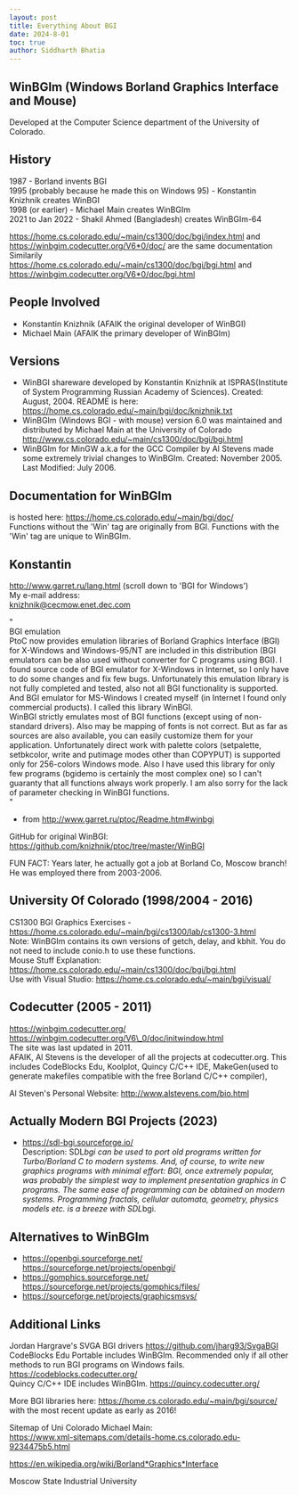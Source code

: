```yaml
---
layout: post
title: Everything About BGI
date: 2024-8-01
toc: true
author: Siddharth Bhatia
---
```


## WinBGIm (Windows Borland Graphics Interface and Mouse)

Developed at the Computer Science department of the University of Colorado.

## History

1987 - Borland invents BGI  
1995 (probably because he made this on Windows 95) - Konstantin Knizhnik creates WinBGI  
1998 (or earlier) - Michael Main creates WinBGIm  
2021 to Jan 2022 - Shakil Ahmed (Bangladesh) creates WinBGIm-64
<!-- more -->
https://home.cs.colorado.edu/~main/cs1300/doc/bgi/index.html and https://winbgim.codecutter.org/V6*0/doc/ are the same documentation  
Similarily  
https://home.cs.colorado.edu/~main/cs1300/doc/bgi/bgi.html and https://winbgim.codecutter.org/V6*0/doc/bgi.html

## People Involved

-   Konstantin Knizhnik (AFAIK the original developer of WinBGI)
-   Michael Main (AFAIK the primary developer of WinBGIm)

## Versions

-   WinBGI shareware developed by Konstantin Knizhnik at ISPRAS(Institute of System Programming Russian Academy of Sciences). Created: August, 2004. README is here: https://home.cs.colorado.edu/~main/bgi/doc/knizhnik.txt
-   WinBGIm (Windows BGI - with mouse) version 6.0 was maintained and distributed by Michael Main at the University of Colorado http://www.cs.colorado.edu/~main/cs1300/doc/bgi/bgi.html
-   WinBGIm for MinGW a.k.a for the GCC Compiler by Al Stevens made some extremely trivial changes to WinBGIm. Created: November 2005. Last Modified: July 2006.

## Documentation for WinBGIm

is hosted here: https://home.cs.colorado.edu/~main/bgi/doc/  
Functions without the 'Win' tag are originally from BGI. Functions with the 'Win' tag are unique to WinBGIm.

## Konstantin

http://www.garret.ru/lang.html (scroll down to 'BGI for Windows')  
My e-mail address:  
knizhnik@cecmow.enet.dec.com

"  
BGI emulation  
PtoC now provides emulation libraries of Borland Graphics Interface (BGI) for X-Windows and Windows-95/NT are included in this distribution (BGI emulators can be also used without converter for C programs using BGI). I found source code of BGI emulator for X-Windows in Internet, so I only have to do some changes and fix few bugs. Unfortunately this emulation library is not fully completed and tested, also not all BGI functionality is supported. And BGI emulator for MS-Windows I created myself (in Internet I found only commercial products). I called this library WinBGI.  
WinBGI strictly emulates most of BGI functions (except using of non-standard drivers). Also may be mapping of fonts is not correct. But as far as sources are also available, you can easily customize them for your application. Unfortunately direct work with palette colors (setpalette, setbkcolor, write and putimage modes other than COPYPUT) is supported only for 256-colors Windows mode. Also I have used this library for only few programs (bgidemo is certainly the most complex one) so I can't guaranty that all functions always work properly. I am also sorry for the lack of parameter checking in WinBGI functions.  
"  
- from http://www.garret.ru/ptoc/Readme.htm#winbgi

GitHub for original WinBGI: https://github.com/knizhnik/ptoc/tree/master/WinBGI

FUN FACT: Years later, he actually got a job at Borland Co, Moscow branch! He was employed there from 2003-2006.

## University Of Colorado (1998/2004 - 2016)

CS1300 BGI Graphics Exercises - https://home.cs.colorado.edu/~main/bgi/cs1300/lab/cs1300-3.html  
Note: WinBGIm contains its own versions of getch, delay, and kbhit. You do not need to include conio.h to use these functions.  
Mouse Stuff Explanation: https://home.cs.colorado.edu/~main/cs1300/doc/bgi/bgi.html  
Use with Visual Studio: https://home.cs.colorado.edu/~main/bgi/visual/

## Codecutter (2005 - 2011)

https://winbgim.codecutter.org/  
https://winbgim.codecutter.org/V6\_0/doc/initwindow.html  
The site was last updated in 2011.  
AFAIK, Al Stevens is the developer of all the projects at codecutter.org. This includes CodeBlocks Edu, Koolplot, Quincy C/C++ IDE, MakeGen(used to generate makefiles compatible with the free Borland C/C++ compiler),

Al Steven's Personal Website: http://www.alstevens.com/bio.html

## Actually Modern BGI Projects (2023)

-   https://sdl-bgi.sourceforge.io/  
    Description: SDL*bgi can be used to port old programs written for Turbo/Borland C to modern systems. And, of course, to write new graphics programs with minimal effort: BGI, once extremely popular, was probably the simplest way to implement presentation graphics in C programs. The same ease of programming can be obtained on modern systems. Programming fractals, cellular automata, geometry, physics models etc. is a breeze with SDL*bgi.

## Alternatives to WinBGIm

-   https://openbgi.sourceforge.net/ https://sourceforge.net/projects/openbgi/
-   https://gomphics.sourceforge.net/ https://sourceforge.net/projects/gomphics/files/
-   https://sourceforge.net/projects/graphicsmsvs/

## Additional Links

Jordan Hargrave's SVGA BGI drivers https://github.com/jharg93/SvgaBGI  
CodeBlocks Edu Portable includes WinBGIm. Recommended only if all other methods to run BGI programs on Windows fails. https://codeblocks.codecutter.org/  
Quincy C/C++ IDE includes WinBGIm. https://quincy.codecutter.org/

More BGI libraries here: https://home.cs.colorado.edu/~main/bgi/source/  
with the most recent update as early as 2016!

Sitemap of Uni Colorado Michael Main:  
https://www.xml-sitemaps.com/details-home.cs.colorado.edu-9234475b5.html

https://en.wikipedia.org/wiki/Borland*Graphics*Interface

Moscow State Industrial University
